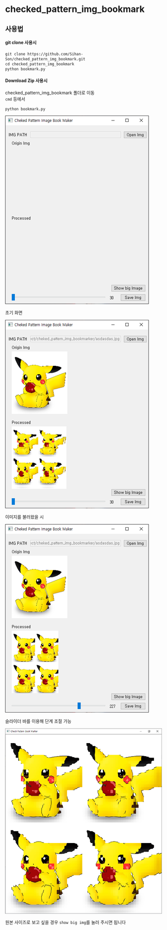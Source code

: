 # checked_pattern_img_bookmark

## 사용법

#### git clone 사용시
```
git clone https://github.com/Sihan-Son/checked_pattern_img_bookmark.git
cd checked_pattern_img_bookmark
python bookmark.py
```

#### Download Zip 사용시

checked_pattern_img_bookmark 폴더로 이동  
`cmd` 등에서 

```
python bookmark.py
```


![기본 화면](readme/1.png)

초기 화면

![기본 화면](readme/2.png)

이미지를 불러왔을 시

![기본 화면](readme/3.png)

슬라이더 바를 이용해 단계 조절 가능

![기본 화면](readme/4.png)

원본 사이즈로 보고 싶을 경우
`show big img`를 눌러 주시면 됩니다
 


